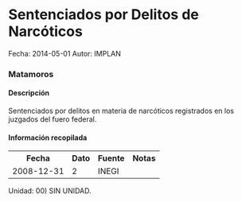 Sentenciados por Delitos de Narcóticos
=====

Fecha: 2014-05-01
Autor: IMPLAN

### Matamoros

#### Descripción

Sentenciados por delitos en materia de narcóticos registrados en los juzgados del fuero federal.

#### Información recopilada

<table class="table table-hover table-bordered">
  <tr><th>Fecha</th><th>Dato</th><th>Fuente</th><th>Notas</th></tr>
  <tr><td>2008-12-31</td><td>2</td><td>INEGI</td><td></td></tr>
</table>

Unidad: 00) SIN UNIDAD.
